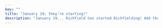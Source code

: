 ```yaml
---
key: ""
title: "January 19; they're starting!"
description: "January 19... Richfield has started Richfielding! Add the verb to the dictionary, Britannica! Here comes another wave of manufactured problems!"
---
```

